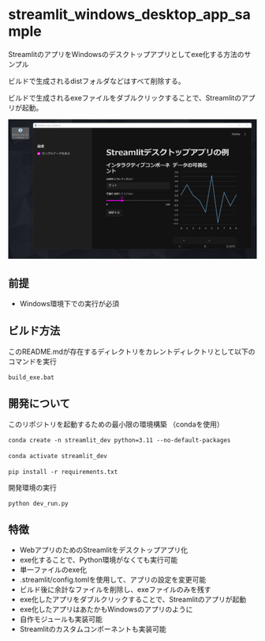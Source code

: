 # streamlit_windows_desktop_app_sample

StreamlitのアプリをWindowsのデスクトップアプリとしてexe化する方法のサンプル

ビルドで生成されるdistフォルダなどはすべて削除する。

ビルドで生成されるexeファイルをダブルクリックすることで、Streamlitのアプリが起動。


![実行例](./assets/readme_example_img.png)

## 前提

- Windows環境下での実行が必須


## ビルド方法

このREADME.mdが存在するディレクトリをカレントディレクトリとして以下のコマンドを実行

```
build_exe.bat
```


## 開発について

このリポジトリを起動するための最小限の環境構築
（condaを使用）

```
conda create -n streamlit_dev python=3.11 --no-default-packages

conda activate streamlit_dev

pip install -r requirements.txt

```

開発環境の実行
```
python dev_run.py
```

## 特徴
- WebアプリのためのStreamlitをデスクトップアプリ化
- exe化することで、Python環境がなくても実行可能
- 単一ファイルのexe化
- .streamlit/config.tomlを使用して、アプリの設定を変更可能
- ビルド後に余計なファイルを削除し、exeファイルのみを残す
- exe化したアプリをダブルクリックすることで、Streamlitのアプリが起動
- exe化したアプリはあたかもWindowsのアプリのように
- 自作モジュールも実装可能
- Streamlitのカスタムコンポーネントも実装可能
